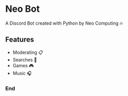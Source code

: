 # Neo Bot
A Discord Bot created with Python by Neo Computing :fire:

## Features
- Moderating :clipboard:
- Searches :mag_right:
- Games :video_game:
- Music :headphones:

### End
